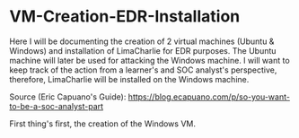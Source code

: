 # VM-Creation-EDR-Installation
Here I will be documenting the creation of 2 virtual machines (Ubuntu &amp; Windows) and installation of LimaCharlie for EDR purposes. The Ubuntu machine will later be used for attacking the Windows machine. I will want to keep track of the action from a learner's and SOC analyst's perspective, therefore, LimaCharlie will be installed on the Windows machine.

Source (Eric Capuano's Guide): https://blog.ecapuano.com/p/so-you-want-to-be-a-soc-analyst-part

First thing's first, the creation of the Windows VM.


